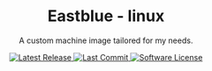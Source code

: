 <h1 align="center">Eastblue - linux</h1>
<p align="center">A custom machine image tailored for my needs.</p>

<div align="center">
    <a href="https://github.com/gelocraft/eastblue/releases/latest">
        <img alt="Latest Release" src="https://img.shields.io/github/v/release/gelocraft/eastblue?style=for-the-badge&logo=starship&color=7e9cd8&logoColor=7e9cd8&labelColor=252535&include_prerelease&sort=semver" />
    </a>
    <a href="https://github.com/gelocraft/eastblue/pulse">
        <img alt="Last Commit" src="https://img.shields.io/github/last-commit/gelocraft/eastblue?style=for-the-badge&logo=starship&color=98bb6c&logoColor=98bb6c&labelColor=252532" />
    </a>
    <a href="https://github.com/gelocraft/eastblue/blob/main/LICENSE">
        <img alt="Software License" src="https://img.shields.io/github/license/gelocraft/eastblue?style=for-the-badge&logo=starship&color=ffa066&logoColor=ffa066&labelColor=252535" />
    </a>
</div>
